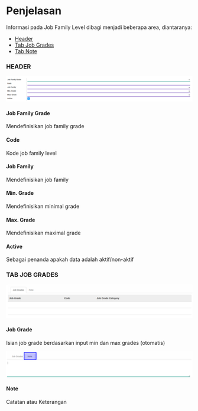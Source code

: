 # Penjelasan

Informasi pada Job Family Level dibagi menjadi beberapa area, diantaranya:

* [Header](#bagian-header)
* [Tab Job Grades](#tab-job-grades)
* [Tab Note](#tab-note)

### <a name="bagian-header">HEADER</a>

![](../../img/job-family-level/header.png)

#### <a name="field-name">Job Family Grade</a>

Mendefinisikan job family grade

#### <a name="field-code">Code</a>

Kode job family level

#### <a name="field-job-family-id">Job Family</a>

Mendefinisikan job family

#### <a name="field-min-grade">Min. Grade</a>

Mendefinisikan minimal grade

#### <a name="field-max-grade">Max. Grade</a>

Mendefinisikan maximal grade

#### <a name="field-active">Active</a>

Sebagai penanda apakah data adalah aktif/non-aktif

### <a name="tab-job-grades">TAB JOB GRADES</a>

![](../../img/job-family-level/tab-job-grade.png)

#### <a name="field-tab-job-grades">Job Grade</a>

Isian job grade berdasarkan input min dan max grades (otomatis)

![](../../img/job-family-level/tab-note.png)

#### <a name="field-note">Note</a>

Catatan atau Keterangan
